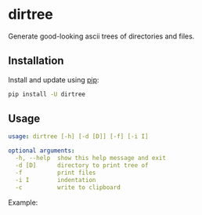 # dirtree
Generate good-looking ascii trees of directories and files.

## Installation
Install and update using [pip](https://pip.pypa.io/en/stable/quickstart/):
```bash
pip install -U dirtree
```

## Usage
```yaml
usage: dirtree [-h] [-d [D]] [-f] [-i I]

optional arguments:
  -h, --help  show this help message and exit
  -d [D]      directory to print tree of
  -f          print files
  -i I        indentation
  -c          write to clipboard
```

Example:  
